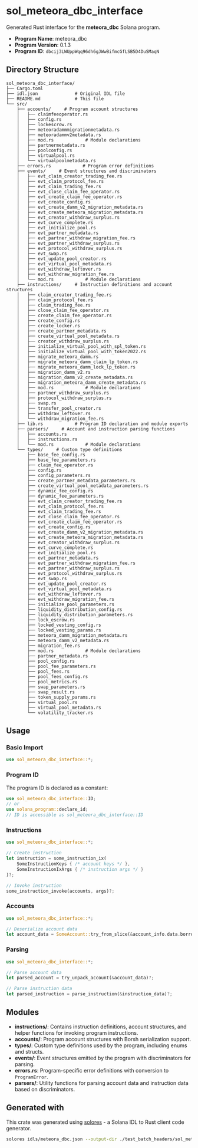 # sol_meteora_dbc_interface

Generated Rust interface for the **meteora_dbc** Solana program.

- **Program Name**: meteora_dbc
- **Program Version**: 0.1.3
- **Program ID**: `dbcij3LWUppWqq96dh6gJWwBifmcGfLSB5D4DuSMaqN`

## Directory Structure

```
sol_meteora_dbc_interface/ 
├── Cargo.toml
├── idl.json              # Original IDL file
├── README.md             # This file
└── src/
    ├── accounts/     # Program account structures
    │   ├── claimfeeoperator.rs
    │   ├── config.rs
    │   ├── lockescrow.rs
    │   ├── meteoradammmigrationmetadata.rs
    │   ├── meteoradammv2metadata.rs
    │   ├── mod.rs            # Module declarations
    │   ├── partnermetadata.rs
    │   ├── poolconfig.rs
    │   ├── virtualpool.rs
    │   └── virtualpoolmetadata.rs
    ├── errors.rs            # Program error definitions
    ├── events/     # Event structures and discriminators
    │   ├── evt_claim_creator_trading_fee.rs
    │   ├── evt_claim_protocol_fee.rs
    │   ├── evt_claim_trading_fee.rs
    │   ├── evt_close_claim_fee_operator.rs
    │   ├── evt_create_claim_fee_operator.rs
    │   ├── evt_create_config.rs
    │   ├── evt_create_damm_v2_migration_metadata.rs
    │   ├── evt_create_meteora_migration_metadata.rs
    │   ├── evt_creator_withdraw_surplus.rs
    │   ├── evt_curve_complete.rs
    │   ├── evt_initialize_pool.rs
    │   ├── evt_partner_metadata.rs
    │   ├── evt_partner_withdraw_migration_fee.rs
    │   ├── evt_partner_withdraw_surplus.rs
    │   ├── evt_protocol_withdraw_surplus.rs
    │   ├── evt_swap.rs
    │   ├── evt_update_pool_creator.rs
    │   ├── evt_virtual_pool_metadata.rs
    │   ├── evt_withdraw_leftover.rs
    │   ├── evt_withdraw_migration_fee.rs
    │   └── mod.rs            # Module declarations
    ├── instructions/     # Instruction definitions and account structures
    │   ├── claim_creator_trading_fee.rs
    │   ├── claim_protocol_fee.rs
    │   ├── claim_trading_fee.rs
    │   ├── close_claim_fee_operator.rs
    │   ├── create_claim_fee_operator.rs
    │   ├── create_config.rs
    │   ├── create_locker.rs
    │   ├── create_partner_metadata.rs
    │   ├── create_virtual_pool_metadata.rs
    │   ├── creator_withdraw_surplus.rs
    │   ├── initialize_virtual_pool_with_spl_token.rs
    │   ├── initialize_virtual_pool_with_token2022.rs
    │   ├── migrate_meteora_damm.rs
    │   ├── migrate_meteora_damm_claim_lp_token.rs
    │   ├── migrate_meteora_damm_lock_lp_token.rs
    │   ├── migration_damm_v2.rs
    │   ├── migration_damm_v2_create_metadata.rs
    │   ├── migration_meteora_damm_create_metadata.rs
    │   ├── mod.rs            # Module declarations
    │   ├── partner_withdraw_surplus.rs
    │   ├── protocol_withdraw_surplus.rs
    │   ├── swap.rs
    │   ├── transfer_pool_creator.rs
    │   ├── withdraw_leftover.rs
    │   └── withdraw_migration_fee.rs
    ├── lib.rs            # Program ID declaration and module exports
    ├── parsers/     # Account and instruction parsing functions
    │   ├── accounts.rs
    │   ├── instructions.rs
    │   └── mod.rs            # Module declarations
    └── types/     # Custom type definitions
        ├── base_fee_config.rs
        ├── base_fee_parameters.rs
        ├── claim_fee_operator.rs
        ├── config.rs
        ├── config_parameters.rs
        ├── create_partner_metadata_parameters.rs
        ├── create_virtual_pool_metadata_parameters.rs
        ├── dynamic_fee_config.rs
        ├── dynamic_fee_parameters.rs
        ├── evt_claim_creator_trading_fee.rs
        ├── evt_claim_protocol_fee.rs
        ├── evt_claim_trading_fee.rs
        ├── evt_close_claim_fee_operator.rs
        ├── evt_create_claim_fee_operator.rs
        ├── evt_create_config.rs
        ├── evt_create_damm_v2_migration_metadata.rs
        ├── evt_create_meteora_migration_metadata.rs
        ├── evt_creator_withdraw_surplus.rs
        ├── evt_curve_complete.rs
        ├── evt_initialize_pool.rs
        ├── evt_partner_metadata.rs
        ├── evt_partner_withdraw_migration_fee.rs
        ├── evt_partner_withdraw_surplus.rs
        ├── evt_protocol_withdraw_surplus.rs
        ├── evt_swap.rs
        ├── evt_update_pool_creator.rs
        ├── evt_virtual_pool_metadata.rs
        ├── evt_withdraw_leftover.rs
        ├── evt_withdraw_migration_fee.rs
        ├── initialize_pool_parameters.rs
        ├── liquidity_distribution_config.rs
        ├── liquidity_distribution_parameters.rs
        ├── lock_escrow.rs
        ├── locked_vesting_config.rs
        ├── locked_vesting_params.rs
        ├── meteora_damm_migration_metadata.rs
        ├── meteora_damm_v2_metadata.rs
        ├── migration_fee.rs
        ├── mod.rs            # Module declarations
        ├── partner_metadata.rs
        ├── pool_config.rs
        ├── pool_fee_parameters.rs
        ├── pool_fees.rs
        ├── pool_fees_config.rs
        ├── pool_metrics.rs
        ├── swap_parameters.rs
        ├── swap_result.rs
        ├── token_supply_params.rs
        ├── virtual_pool.rs
        ├── virtual_pool_metadata.rs
        └── volatility_tracker.rs

```

## Usage

### Basic Import

```rust
use sol_meteora_dbc_interface::*;
```

### Program ID

The program ID is declared as a constant:

```rust
use sol_meteora_dbc_interface::ID;
// or
use solana_program::declare_id;
// ID is accessible as sol_meteora_dbc_interface::ID
```


### Instructions

```rust
use sol_meteora_dbc_interface::*;

// Create instruction
let instruction = some_instruction_ix(
    SomeInstructionKeys { /* account keys */ },
    SomeInstructionIxArgs { /* instruction args */ }
)?;

// Invoke instruction  
some_instruction_invoke(accounts, args)?;
```

### Accounts

```rust
use sol_meteora_dbc_interface::*;

// Deserialize account data
let account_data = SomeAccount::try_from_slice(&account_info.data.borrow())?;
```

### Parsing

```rust
use sol_meteora_dbc_interface::*;

// Parse account data
let parsed_account = try_unpack_account(&account_data)?;

// Parse instruction data  
let parsed_instruction = parse_instruction(&instruction_data)?;
```

## Modules

- **instructions/**: Contains instruction definitions, account structures, and helper functions for invoking program instructions.
- **accounts/**: Program account structures with Borsh serialization support.
- **types/**: Custom type definitions used by the program, including enums and structs.
- **events/**: Event structures emitted by the program with discriminators for parsing.
- **errors.rs**: Program-specific error definitions with conversion to `ProgramError`.
- **parsers/**: Utility functions for parsing account data and instruction data based on discriminators.

## Generated with

This crate was generated using [solores](https://github.com/cpkt9762/solores) - a Solana IDL to Rust client code generator.

```bash
solores idls/meteora_dbc.json --output-dir ./test_batch_headers/sol_meteora_dbc_interface --output-crate-name sol_meteora_dbc_interface
```
